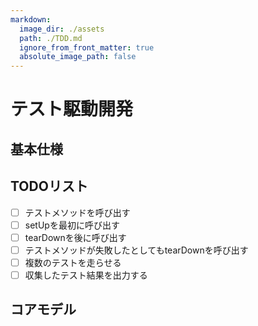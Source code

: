 ```yaml
---
markdown:
  image_dir: ./assets
  path: ./TDD.md
  ignore_from_front_matter: true
  absolute_image_path: false
---
```


# テスト駆動開発

## 基本仕様

## TODOリスト

+ [ ] テストメソッドを呼び出す
+ [ ] setUpを最初に呼び出す
+ [ ] tearDownを後に呼び出す
+ [ ] テストメソッドが失敗したとしてもtearDownを呼び出す
+ [ ] 複数のテストを走らせる
+ [ ] 収集したテスト結果を出力する

## コアモデル
